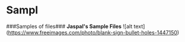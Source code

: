 # Sampl
###Samples of files###
**Jaspal's Sample Files**
![alt text] (https://www.freeimages.com/photo/blank-sign-bullet-holes-1447150)
